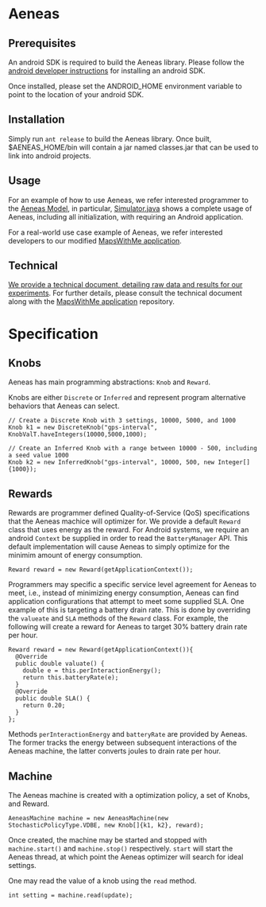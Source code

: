 # Aeneas

Prerequisites
------------

An android SDK is required to build the Aeneas library. Please follow the [android developer instructions](https://developer.android.com/studio/index.html) for installing an android SDK.

Once installed, please set the ANDROID_HOME environment variable to point to the location of your android SDK.


Installation
------------

Simply run ```ant release``` to build the Aeneas library. Once built, $AENEAS_HOME/bin will contain a jar named classes.jar that can be used to link into android projects.


Usage
------------

For an example of how to use Aeneas, we refer interested programmer to the [Aeneas Model](https://github.com/pl-aeneas/aeneas-model), in particular, [Simulator.java](https://github.com/pl-aeneas/aeneas-model/blob/master/src/model/Simulator.java) shows a complete usage of Aeneas, including all initialization, with requiring an Android application.

For a real-world use case example of Aeneas, we refer interested developers to our modified [MapsWithMe application](https://github.com/pl-aeneas/aeneas-mapsme).

Technical
------------
[We provide a technical document, detailing raw data and results for our experiments](https://github.com/pl-aeneas/aeneas/blob/master/supp.pdf). For further details, please consult the technical document along with the [MapsWithMe application](https://github.com/pl-aeneas/aeneas-mapsme) repository.

# Specification

Knobs
------------

Aeneas has main programming abstractions: ```Knob``` and ```Reward```. 

Knobs are either ```Discrete``` or ```Inferred``` and represent program alternative behaviors that Aeneas can select.

```
// Create a Discrete Knob with 3 settings, 10000, 5000, and 1000
Knob k1 = new DiscreteKnob("gps-interval", KnobValT.haveIntegers(10000,5000,1000);

// Create an Inferred Knob with a range between 10000 - 500, including a seed value 1000
Knob k2 = new InferredKnob("gps-interval", 10000, 500, new Integer[]{1000});

```

Rewards
------------

Rewards are programmer defined Quality-of-Service (QoS) specifications that the Aeneas machice will optimizer for. We provide a default ```Reward``` class that uses energy as the reward. For Android systems, we require an android ```Context``` be supplied in order to read the ```BatteryManager``` API. This default implementation will cause Aeneas to simply optimize for the minimim amount of energy consumption.

```
Reward reward = new Reward(getApplicationContext());
```

Programmers may specific a specific service level agreement for Aeneas to meet, i.e., instead of minimizing energy consumption, Aeneas can find application configurations that attempt to meet some supplied SLA. One example of this is targeting a battery drain rate. This is done by overriding the ```valueate``` and ```SLA``` methods of the ```Reward``` class. For example, the following will create a reward for Aeneas to target 30% battery drain rate per hour.

```
Reward reward = new Reward(getApplicationContext()){
  @Override 
  public double valuate() {
    double e = this.perInteractionEnergy();
    return this.batteryRate(e);
  }
  @Override
  public double SLA() {
    return 0.20;
  }
};

```

Methods ```perInteractionEnergy``` and ```batteryRate``` are provided by Aeneas. The former tracks the energy between subsequent interactions of the Aeneas machine, the latter converts joules to drain rate per hour.

Machine
------------

The Aeneas machine is created with a optimization policy, a set of Knobs, and Reward.

```
AeneasMachine machine = new AeneasMachine(new StochasticPolicyType.VDBE, new Knob[]{k1, k2}, reward);
```

Once created, the machine may be started and stopped with ```machine.start()``` and ```machine.stop()``` respectively. ```start``` will start the Aeneas thread, at which point the Aeneas optimizer will search for ideal settings.

One may read the value of a knob using the ```read``` method.

```
int setting = machine.read(update);
```
